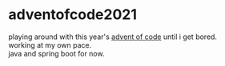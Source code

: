 # adventofcode2021

playing around with this year's <a href="https://adventofcode.com/">advent of code</a> until i get bored.<br>
working at my own pace.<br>
java and spring boot for now.
